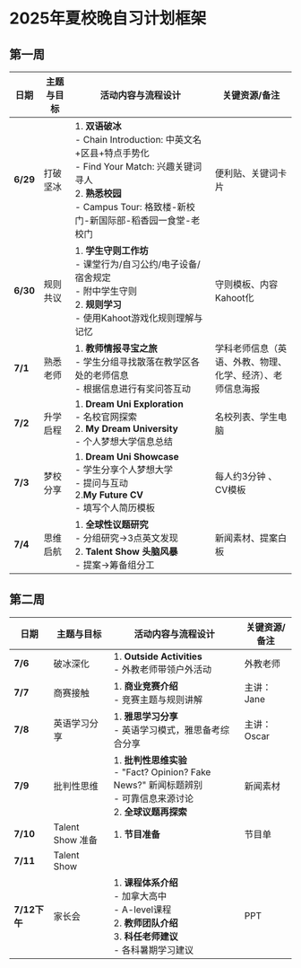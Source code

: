 # **2025年夏校晚自习计划框架**

## **第一周**

| 日期         | 主题与目标              | 活动内容与流程设计                                                                                                                                 | 关键资源/备注               |
|--------------|-------------------------|--------------------------------------------------------------------------------------------------------------------------------------------------|----------------------------|
| **6/29**    | 打破坚冰  | 1. **双语破冰** <br> - Chain Introduction: 中英文名+区县+特点手势化 <br> - Find Your Match: 兴趣关键词寻人<br>2. **熟悉校园** <br> - Campus Tour: 格致楼-新校门-新国际部-稻香园一食堂-老校门 | 便利贴、关键词卡片         |
| **6/30**    | 规则共议     | 1. **学生守则工作坊** <br> - 课堂行为/自习公约/电子设备/宿舍规定 <br> - 附中学生守则 <br> 2. **规则学习**<br> - 使用Kahoot游戏化规则理解与记忆  | 守则模板、内容Kahoot化     |
| **7/1**    | 熟悉老师       | 1. **教师情报寻宝之旅**<br> - 学生分组寻找散落在教学区各处的老师信息<br> - 根据信息进行有奖问答互动 | 学科老师信息（英语、外教、物理、<br> 化学、经济）、老师信息海报           |
| **7/2**    | 升学启程     | 1. **Dream Uni Exploration** <br> - 名校官网探索<br> 2. **My Dream University** <br> - 个人梦想大学信息总结                   | 名校列表、学生电脑         |
| **7/3**    | 梦校分享     | 1. **Dream Uni Showcase**<br> - 学生分享个人梦想大学<br> - 提问与互动<br> 2.**My Future CV**<br> - 填写个人简历模板                   | 每人约3分钟 、CV模板        |
| **7/4**    | 思维启航     | 1. **全球性议题研究** <br> - 分组研究→3点英文发现<br> 2. **Talent Show 头脑风暴** <br> - 提案→筹备组分工<br>    | 新闻素材、提案白板       |

## **第二周**

| 日期         | 主题与目标              | 活动内容与流程设计                                                                                                                             | 关键资源/备注            |
|--------------|-------------------------|----------------------------------------------------------------------------------------------------------------------------------------------|--------------------------|
| **7/6**    | 破冰深化    | 1. **Outside Activities**<br> - 外教老师带领户外活动 | 外教老师     |
| **7/7**    | 商赛接触     | 1. **商业竞赛介绍** <br> - 竞赛主题与规则讲解 | 主讲：Jane       |
| **7/8**    | 英语学习分享   | 1. **雅思学习分享**<br> - 英语学习模式，雅思备考综合分享   | 主讲：Oscar        |
| **7/9**   | 批判性思维     | 1. **批判性思维实验**<br> - "Fact? Opinion? Fake News?" 新闻标题辨别<br> - 可靠信息来源讨论<br> 2. **全球议题再探索**<br>        | 新闻素材    |
| **7/10**   | Talent Show 准备      | 1. **节目准备**               | 节目单           |
| **7/11**   | Talent Show    |                       |       |
| **7/12下午**| 家长会 | 1. **课程体系介绍**<br> - 加拿大高中<br> - A-level课程<br> 2. **教师团队介绍**<br> 3. **科任老师建议**<br> - 各科暑期学习建议 | PPT |